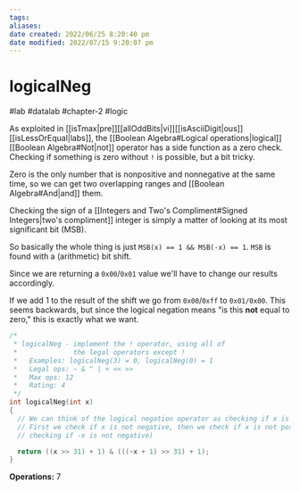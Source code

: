 ```yaml
---
tags: 
aliases: 
date created: 2022/06/25 8:20:40 pm
date modified: 2022/07/15 9:20:07 pm
---
```


# logicalNeg

#lab #datalab #chapter-2 #logic

As exploited in [[isTmax|pre]][[allOddBits|vi]][[isAsciiDigit|ous]] [[isLessOrEqual|labs]], the [[Boolean Algebra#Logical operations|logical]] [[Boolean Algebra#Not|not]] operator has a side function as a zero check. Checking if something is zero without `!` is possible, but a bit tricky.

Zero is the only number that is nonpositive and nonnegative at the same time, so we can get two overlapping ranges and [[Boolean Algebra#And|and]] them.

Checking the sign of a [[Integers and Two's Compliment#Signed Integers|two's compliment]] integer is simply a matter of looking at its most significant bit (MSB).

So basically the whole thing is just `MSB(x) == 1 && MSB(-x) == 1`. `MSB` is found with a (arithmetic) bit shift.

Since we are returning a `0x00`/`0x01` value we'll have to change our results accordingly.

If we add 1 to the result of the shift we go from `0x00`/`0xff` to `0x01/0x00`. This seems backwards, but since the logical negation means "is this **not** equal to zero," this is exactly what we want.

```c
/*
 * logicalNeg - implement the ! operator, using all of
 *              the legal operators except !
 *   Examples: logicalNeg(3) = 0, logicalNeg(0) = 1
 *   Legal ops: ~ & ^ | + << >>
 *   Max ops: 12
 *   Rating: 4
 */
int logicalNeg(int x)
{
  // We can think of the logical negation operator as checking if x is zero.
  // First we check if x is not negative, then we check if x is not positive (by
  // checking if -x is not negative)

  return ((x >> 31) + 1) & (((~x + 1) >> 31) + 1);
}
```

**Operations:** 7
